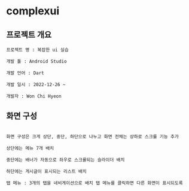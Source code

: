 # complexui

## 프로젝트 개요

```
프로젝트 명 : 복잡한 ui 실습

개발 툴 : Android Studio 

개발 언어 : Dart

개발 일시 : 2022-12-26 ~ 

개발자 : Won Chi Hyeon
```

## 화면 구성

```

화면 구성은 크게 상단, 중단, 하단으로 나누고 화면 전체는 상하로 스크롤 기능 추가

상단에는 메뉴 7개 배치

중단에는 배너가 자동으로 좌우로 스크롤되는 슬라이더 배치

하단에는 게시글이 표시되는 리스트 배치

탭 메뉴 : 3개의 탭을 네비게이션으로 배치 탭 메뉴를 클릭하면 다른 화면이 표시되도록

```
